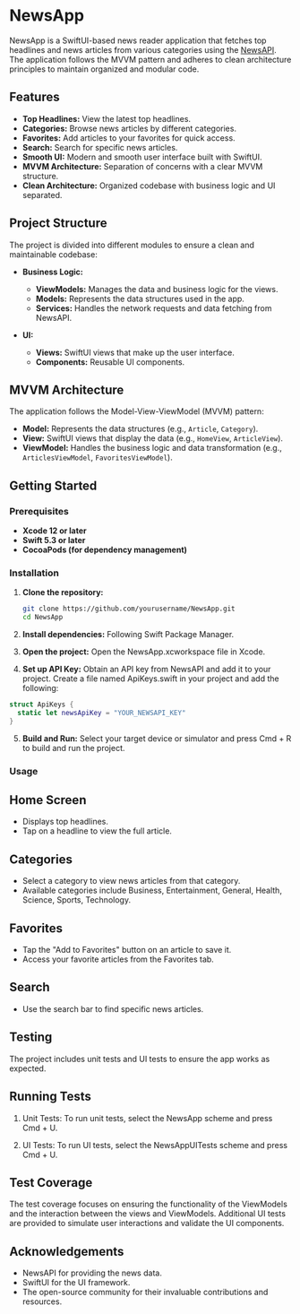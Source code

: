 # NewsApp

NewsApp is a SwiftUI-based news reader application that fetches top headlines and news articles from various categories using the [NewsAPI](https://newsapi.org/). The application follows the MVVM pattern and adheres to clean architecture principles to maintain organized and modular code.

## Features

- **Top Headlines:** View the latest top headlines.
- **Categories:** Browse news articles by different categories.
- **Favorites:** Add articles to your favorites for quick access.
- **Search:** Search for specific news articles.
- **Smooth UI:** Modern and smooth user interface built with SwiftUI.
- **MVVM Architecture:** Separation of concerns with a clear MVVM structure.
- **Clean Architecture:** Organized codebase with business logic and UI separated.

## Project Structure

The project is divided into different modules to ensure a clean and maintainable codebase:

- **Business Logic:**
  - **ViewModels:** Manages the data and business logic for the views.
  - **Models:** Represents the data structures used in the app.
  - **Services:** Handles the network requests and data fetching from NewsAPI.

- **UI:**
  - **Views:** SwiftUI views that make up the user interface.
  - **Components:** Reusable UI components.

## MVVM Architecture

The application follows the Model-View-ViewModel (MVVM) pattern:

- **Model:** Represents the data structures (e.g., `Article`, `Category`).
- **View:** SwiftUI views that display the data (e.g., `HomeView`, `ArticleView`).
- **ViewModel:** Handles the business logic and data transformation (e.g., `ArticlesViewModel`, `FavoritesViewModel`).

## Getting Started

### Prerequisites

- **Xcode 12 or later**
- **Swift 5.3 or later**
- **CocoaPods (for dependency management)**

### Installation

1. **Clone the repository:**
   ```bash
   git clone https://github.com/yourusername/NewsApp.git
   cd NewsApp
   ```
2. **Install dependencies:**
   Following Swift Package Manager.

3. **Open the project:**
   Open the NewsApp.xcworkspace file in Xcode.

5. **Set up API Key:**
  Obtain an API key from NewsAPI and add it to your project. Create a file named ApiKeys.swift in your project and add the following:
  ```swift
  struct ApiKeys {
    static let newsApiKey = "YOUR_NEWSAPI_KEY"
  }
  ```
5. **Build and Run:**
   Select your target device or simulator and press Cmd + R to build and run the project.

### Usage

## Home Screen
- Displays top headlines.
- Tap on a headline to view the full article.

## Categories
- Select a category to view news articles from that category.
- Available categories include Business, Entertainment, General, Health, Science, Sports, Technology.

## Favorites
- Tap the "Add to Favorites" button on an article to save it.
- Access your favorite articles from the Favorites tab.

## Search
- Use the search bar to find specific news articles.

## Testing
The project includes unit tests and UI tests to ensure the app works as expected.

## Running Tests
1. Unit Tests:
    To run unit tests, select the NewsApp scheme and press Cmd + U.

2. UI Tests:
    To run UI tests, select the NewsAppUITests scheme and press Cmd + U.

## Test Coverage
The test coverage focuses on ensuring the functionality of the ViewModels and the interaction between the views and ViewModels. Additional UI tests are provided to simulate user interactions and validate the UI components.

## Acknowledgements
- NewsAPI for providing the news data.
- SwiftUI for the UI framework.
- The open-source community for their invaluable contributions and resources.
   
